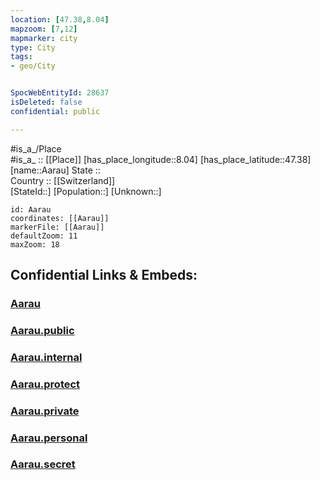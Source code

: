 ```yaml
---
location: [47.38,8.04] 
mapzoom: [7,12] 
mapmarker: city 
type: City
tags:
- geo/City


SpocWebEntityId: 28637
isDeleted: false
confidential: public

---
```

#is_a_/Place  
#is_a_ :: [[Place]] 
[has_place_longitude::8.04] 
[has_place_latitude::47.38] 
[name::Aarau] 
State ::  
Country :: [[Switzerland]]  
[StateId::] 
[Population::] 
[Unknown::] 


```leaflet
id: Aarau
coordinates: [[Aarau]] 
markerFile: [[Aarau]] 
defaultZoom: 11 
maxZoom: 18
```


## Confidential Links & Embeds: 

### [Aarau](/_Standards/Earth/Continent/Europe/Europe~Central/Switzerland/Switzerland~Cantons/Aargau/City/Aarau.md) 

### [Aarau.public](/_public/Earth/Continent/Europe/Europe~Central/Switzerland/Switzerland~Cantons/Aargau/City/Aarau.public.md) 

### [Aarau.internal](/_internal/Earth/Continent/Europe/Europe~Central/Switzerland/Switzerland~Cantons/Aargau/City/Aarau.internal.md) 

### [Aarau.protect](/_protect/Earth/Continent/Europe/Europe~Central/Switzerland/Switzerland~Cantons/Aargau/City/Aarau.protect.md) 

### [Aarau.private](/_private/Earth/Continent/Europe/Europe~Central/Switzerland/Switzerland~Cantons/Aargau/City/Aarau.private.md) 

### [Aarau.personal](/_personal/Earth/Continent/Europe/Europe~Central/Switzerland/Switzerland~Cantons/Aargau/City/Aarau.personal.md) 

### [Aarau.secret](/_secret/Earth/Continent/Europe/Europe~Central/Switzerland/Switzerland~Cantons/Aargau/City/Aarau.secret.md)

